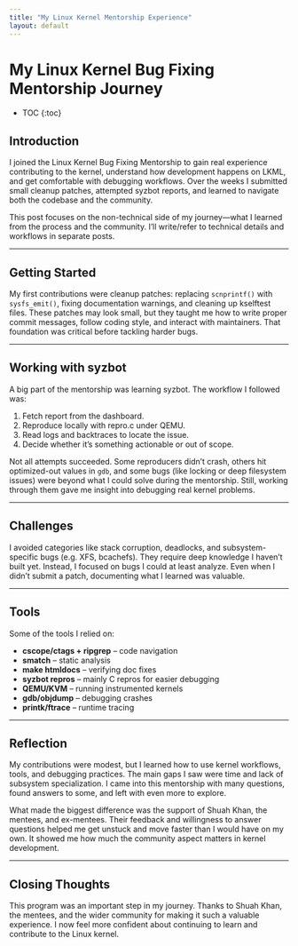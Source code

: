 ```yaml
---
title: "My Linux Kernel Mentorship Experience"
layout: default
---
```


# My Linux Kernel Bug Fixing Mentorship Journey

* TOC
{:toc}

## Introduction

I joined the Linux Kernel Bug Fixing Mentorship to gain real experience contributing to the kernel, understand how development happens on LKML, and get comfortable with debugging workflows. Over the weeks I submitted small cleanup patches, attempted syzbot reports, and learned to navigate both the codebase and the community.

This post focuses on the non-technical side of my journey—what I learned from the process and the community. I’ll write/refer to technical details and workflows in separate posts.

---

## Getting Started

My first contributions were cleanup patches: replacing `scnprintf()` with `sysfs_emit()`, fixing documentation warnings, and cleaning up kselftest files. These patches may look small, but they taught me how to write proper commit messages, follow coding style, and interact with maintainers. That foundation was critical before tackling harder bugs.

---

## Working with syzbot

A big part of the mentorship was learning syzbot. The workflow I followed was:

1. Fetch report from the dashboard.
2. Reproduce locally with repro.c under QEMU.
3. Read logs and backtraces to locate the issue.
4. Decide whether it’s something actionable or out of scope.

Not all attempts succeeded. Some reproducers didn’t crash, others hit optimized-out values in `gdb`, and some bugs (like locking or deep filesystem issues) were beyond what I could solve during the mentorship. Still, working through them gave me insight into debugging real kernel problems.

---

## Challenges

I avoided categories like stack corruption, deadlocks, and subsystem-specific bugs (e.g. XFS, bcachefs). They require deep knowledge I haven’t built yet. Instead, I focused on bugs I could at least analyze. Even when I didn’t submit a patch, documenting what I learned was valuable.

---

## Tools

Some of the tools I relied on:

- **cscope/ctags + ripgrep** – code navigation
- **smatch** – static analysis
- **make htmldocs** – verifying doc fixes
- **syzbot repros** – mainly C repros for easier debugging
- **QEMU/KVM** – running instrumented kernels
- **gdb/objdump** – debugging crashes
- **printk/ftrace** – runtime tracing

---

## Reflection

My contributions were modest, but I learned how to use kernel workflows, tools, and debugging practices. The main gaps I saw were time and lack of subsystem specialization. I came into this mentorship with many questions, found answers to some, and left with even more to explore.

What made the biggest difference was the support of Shuah Khan, the mentees, and ex-mentees. Their feedback and willingness to answer questions helped me get unstuck and move faster than I would have on my own. It showed me how much the community aspect matters in kernel development.

---

## Closing Thoughts

This program was an important step in my journey. Thanks to Shuah Khan, the mentees, and the wider community for making it such a valuable experience. I now feel more confident about continuing to learn and contribute to the Linux kernel.

